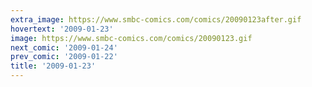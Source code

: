 ```yaml
---
extra_image: https://www.smbc-comics.com/comics/20090123after.gif
hovertext: '2009-01-23'
image: https://www.smbc-comics.com/comics/20090123.gif
next_comic: '2009-01-24'
prev_comic: '2009-01-22'
title: '2009-01-23'
---
```


